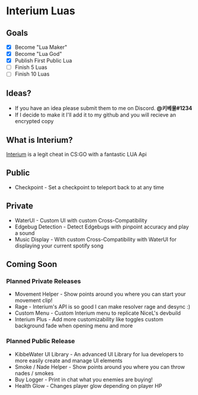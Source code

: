 # Interium Luas

## Goals
- [x] Become "Lua Maker"
- [X] Become "Lua God"
- [X] Publish First Public Lua
- [ ] Finish 5 Luas
- [ ] Finish 10 Luas

## Ideas?
- If you have an idea please submit them to me on Discord. **@키베물#1234**
- If I decide to make it I'll add it to my github and you will recieve an encrypted copy

## What is Interium?
[Interium](https://interium.ooo/forum/member.php?action=register&referrer=16) is a legit cheat in CS:GO with a fantastic LUA Api

## Public
* Checkpoint - Set a checkpoint to teleport back to at any time

## Private
* WaterUI - Custom UI with custom Cross-Compatibility
* Edgebug Detection - Detect Edgebugs with pinpoint accuracy and play a sound
* Music Display - With custom Cross-Compatibility with WaterUI for displaying your current spotify song

## Coming Soon

### Planned **Private** Releases
* Movement Helper - Show points around you where you can start your movement clip!
* Rage - Interium's API is so good I can make resolver rage and desync :)
* Custom Menu - Custom Interium menu to replicate NiceL's devbuild
* Interium Plus - Add more customizability like toggles custom background fade when opening menu and more

### Planned **Public** Release
* KibbeWater UI Library - An advanced UI Library for lua developers to more easily create and manage UI elements
* Smoke / Nade Helper - Show points around you where you can throw nades / smokes
* Buy Logger - Print in chat what you enemies are buying!
* Health Glow - Changes player glow depending on player HP
